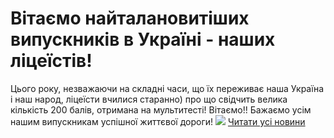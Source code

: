 
# Вітаємо найталановитіших випускників в Україні - наших ліцеїстів!
Цього року, незважаючи на складні часи, що їх переживає наша Україна і наш народ, ліцеїсти вчилися старанно) про що свідчить велика кількість 200 балів, отримана на мультитесті!
Вітаємо!! Бажаємо усім нашим випускникам успішної життєвої дороги!
![](/images/вітаємо-найталановитіших-випускників-в-україні-наших/200б.png)
[Читати усі новини](/news)
       